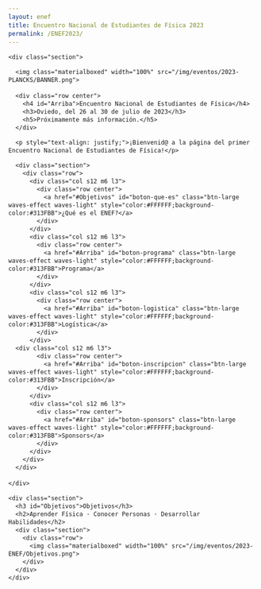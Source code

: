 ```yaml
---
layout: enef
title: Encuentro Nacional de Estudiantes de Física 2023
permalink: /ENEF2023/
---
```


<div class="no-pad-top" id="index-page">
  <div class="container">
  
    <div class="section">
    
<!-- BANNER -->
      <img class="materialboxed" width="100%" src="/img/eventos/2023-PLANCKS/BANNER.png">
    
      <div class="row center">
        <h4 id="Arriba">Encuentro Nacional de Estudiantes de Física</h4>
        <h3>Oviedo, del 26 al 30 de julio de 2023</h3>
        <h5>Próximamente más información.</h5>
      </div>
      
<!-- INTRODUCCIÓN -->
      <p style="text-align: justify;">¡Bienvenid@ a la página del primer Encuentro Nacional de Estudiantes de Física!</p>
      
<!-- BOTONES -->
      
      <div class="section">
        <div class="row">
          <div class="col s12 m6 l3">
            <div class="row center">
              <a href="#Objetivos" id="boton-que-es" class="btn-large waves-effect waves-light" style="color:#FFFFFF;background-color:#313FBB">¿Qué es el ENEF?</a>
            </div>
          </div>
          <div class="col s12 m6 l3">
            <div class="row center">
              <a href="#Arriba" id="boton-programa" class="btn-large waves-effect waves-light" style="color:#FFFFFF;background-color:#313FBB">Programa</a>
            </div>
          </div>
          <div class="col s12 m6 l3">
            <div class="row center">
              <a href="#Arriba" id="boton-logistica" class="btn-large waves-effect waves-light" style="color:#FFFFFF;background-color:#313FBB">Logística</a>
            </div>
          </div>
	  <div class="col s12 m6 l3">
            <div class="row center">
              <a href="#Arriba" id="boton-inscripcion" class="btn-large waves-effect waves-light" style="color:#FFFFFF;background-color:#313FBB">Inscripción</a>
            </div>
          </div>
          <div class="col s12 m6 l3">
            <div class="row center">
              <a href="#Arriba" id="boton-sponsors" class="btn-large waves-effect waves-light" style="color:#FFFFFF;background-color:#313FBB">Sponsors</a>
            </div>
          </div>
        </div>
      </div>
      
    </div>

<!-- OBJETIVOS -->

    <div class="section">
      <h3 id="Objetivos">Objetivos</h3>
      <h2>Aprender Física · Conocer Personas · Desarrollar Habilidades</h2>
      <div class="section">
        <div class="row">
          <img class="materialboxed" width="100%" src="/img/eventos/2023-ENEF/Objetivos.png">
        </div>
      </div>
    </div>
    
  </div>
</div>
